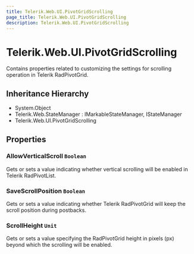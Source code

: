 ```yaml
---
title: Telerik.Web.UI.PivotGridScrolling
page_title: Telerik.Web.UI.PivotGridScrolling
description: Telerik.Web.UI.PivotGridScrolling
---
```


# Telerik.Web.UI.PivotGridScrolling

Contains properties related to customizing the settings for scrolling operation
            in Telerik RadPivotGrid.

## Inheritance Hierarchy

* System.Object
* Telerik.Web.StateManager : IMarkableStateManager, IStateManager
* Telerik.Web.UI.PivotGridScrolling

## Properties

###  AllowVerticalScroll `Boolean`

Gets or sets a value indicating whether vertical scrolling will be enabled in
            Telerik RadPivotList.

###  SaveScrollPosition `Boolean`

Gets or sets a value indicating whether Telerik RadPivotGrid will keep the
            scroll position during postbacks.

###  ScrollHeight `Unit`

Gets or sets a value specifying the RadPivotGrid height in pixels (px) beyond which the
            scrolling will be enabled.

